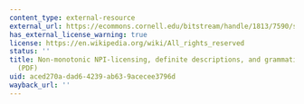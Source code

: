```yaml
---
content_type: external-resource
external_url: https://ecommons.cornell.edu/bitstream/handle/1813/7590/salt16_rothschild_228_240.pdf
has_external_license_warning: true
license: https://en.wikipedia.org/wiki/All_rights_reserved
status: ''
title: Non-monotonic NPI-licensing, definite descriptions, and grammaticalized implicatures
  (PDF)
uid: aced270a-dad6-4239-ab63-9acecee3796d
wayback_url: ''
---
```

